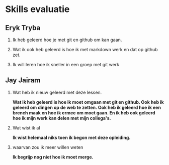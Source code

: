 # Skills evaluatie

## Eryk Tryba

1. Ik heb geleerd hoe je met git en github om kan gaan.

2. Wat ik ook heb geleerd is hoe ik met markdown werk en dat op github zet.

3. Ik will leren hoe ik sneller in een groep met git werk

## Jay Jairam

1. Wat heb ik nieuw geleerd met deze lessen.

    **Wat ik heb geleerd is hoe ik moet omgaan met git en github. Ook heb ik geleerd om dingen op de web te zetten. Ook heb ik geleerd hoe ik een brench maak en hoe ik ermee om moet gaan. En ik heb ook geleerd hoe ik mijn werk kan delen met mijn collega's.**

2. Wat wist ik al

    **Ik wist helemaal niks toen ik begon met deze opleiding.**

3. waarvan zou ik meer willen weten

    **Ik begrijp nog niet hoe ik moet merge.**
